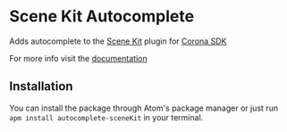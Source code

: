 # Scene Kit Autocomplete

Adds autocomplete to the [Scene Kit](https://marketplace.coronalabs.com/plugin/scene-kit) plugin for [Corona SDK](https://coronalabs.com)

For more info visit the [documentation](https://scotth.tech/sceneKit/)

## Installation

You can install the package through Atom's package manager or just run `apm install autocomplete-sceneKit` in your terminal.
